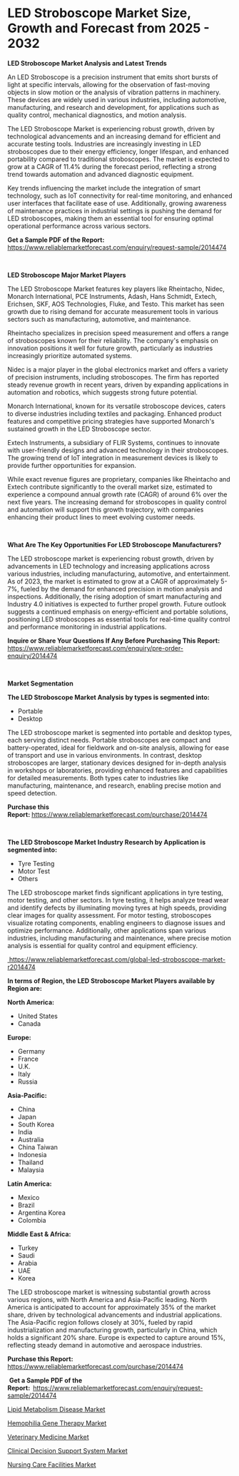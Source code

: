 <p><h1>LED Stroboscope Market Size, Growth and Forecast from 2025 - 2032</h1></p><p><strong>LED Stroboscope Market Analysis and Latest Trends</strong></p>
<p><p>An LED Stroboscope is a precision instrument that emits short bursts of light at specific intervals, allowing for the observation of fast-moving objects in slow motion or the analysis of vibration patterns in machinery. These devices are widely used in various industries, including automotive, manufacturing, and research and development, for applications such as quality control, mechanical diagnostics, and motion analysis.</p><p>The LED Stroboscope Market is experiencing robust growth, driven by technological advancements and an increasing demand for efficient and accurate testing tools. Industries are increasingly investing in LED stroboscopes due to their energy efficiency, longer lifespan, and enhanced portability compared to traditional stroboscopes. The market is expected to grow at a CAGR of 11.4% during the forecast period, reflecting a strong trend towards automation and advanced diagnostic equipment.</p><p>Key trends influencing the market include the integration of smart technology, such as IoT connectivity for real-time monitoring, and enhanced user interfaces that facilitate ease of use. Additionally, growing awareness of maintenance practices in industrial settings is pushing the demand for LED stroboscopes, making them an essential tool for ensuring optimal operational performance across various sectors.</p></p>
<p><strong>Get a Sample PDF of the Report:&nbsp;</strong> <a href="https://www.reliablemarketforecast.com/enquiry/request-sample/2014474?utm_campaign=3445&utm_medium=2&utm_source=Github&utm_content=ia&utm_term=06042025&utm_id=led-stroboscope">https://www.reliablemarketforecast.com/enquiry/request-sample/2014474</a></p>
<p>&nbsp;</p>
<p><strong>LED Stroboscope Major Market Players</strong></p>
<p><p>The LED Stroboscope Market features key players like Rheintacho, Nidec, Monarch International, PCE Instruments, Adash, Hans Schmidt, Extech, Erichsen, SKF, AOS Technologies, Fluke, and Testo. This market has seen growth due to rising demand for accurate measurement tools in various sectors such as manufacturing, automotive, and maintenance.</p><p>Rheintacho specializes in precision speed measurement and offers a range of stroboscopes known for their reliability. The company's emphasis on innovation positions it well for future growth, particularly as industries increasingly prioritize automated systems.</p><p>Nidec is a major player in the global electronics market and offers a variety of precision instruments, including stroboscopes. The firm has reported steady revenue growth in recent years, driven by expanding applications in automation and robotics, which suggests strong future potential.</p><p>Monarch International, known for its versatile stroboscope devices, caters to diverse industries including textiles and packaging. Enhanced product features and competitive pricing strategies have supported Monarch's sustained growth in the LED Stroboscope sector.</p><p>Extech Instruments, a subsidiary of FLIR Systems, continues to innovate with user-friendly designs and advanced technology in their stroboscopes. The growing trend of IoT integration in measurement devices is likely to provide further opportunities for expansion.</p><p>While exact revenue figures are proprietary, companies like Rheintacho and Extech contribute significantly to the overall market size, estimated to experience a compound annual growth rate (CAGR) of around 6% over the next five years. The increasing demand for stroboscopes in quality control and automation will support this growth trajectory, with companies enhancing their product lines to meet evolving customer needs.</p></p>
<p>&nbsp;</p>
<p><strong>What Are The Key Opportunities For LED Stroboscope Manufacturers?</strong></p>
<p><p>The LED stroboscope market is experiencing robust growth, driven by advancements in LED technology and increasing applications across various industries, including manufacturing, automotive, and entertainment. As of 2023, the market is estimated to grow at a CAGR of approximately 5-7%, fueled by the demand for enhanced precision in motion analysis and inspections. Additionally, the rising adoption of smart manufacturing and Industry 4.0 initiatives is expected to further propel growth. Future outlook suggests a continued emphasis on energy-efficient and portable solutions, positioning LED stroboscopes as essential tools for real-time quality control and performance monitoring in industrial applications.</p></p>
<p><strong>Inquire or Share Your Questions If Any Before Purchasing This Report:</strong> <a href="https://www.reliablemarketforecast.com/enquiry/pre-order-enquiry/2014474?utm_campaign=3445&utm_medium=2&utm_source=Github&utm_content=ia&utm_term=06042025&utm_id=led-stroboscope">https://www.reliablemarketforecast.com/enquiry/pre-order-enquiry/2014474</a></p>
<p>&nbsp;</p>
<p><strong>Market Segmentation</strong></p>
<p><strong>The LED Stroboscope Market Analysis by types is segmented into:</strong></p>
<p><ul><li>Portable</li><li>Desktop</li></ul></p>
<p><p>The LED stroboscope market is segmented into portable and desktop types, each serving distinct needs. Portable stroboscopes are compact and battery-operated, ideal for fieldwork and on-site analysis, allowing for ease of transport and use in various environments. In contrast, desktop stroboscopes are larger, stationary devices designed for in-depth analysis in workshops or laboratories, providing enhanced features and capabilities for detailed measurements. Both types cater to industries like manufacturing, maintenance, and research, enabling precise motion and speed detection.</p></p>
<p><strong>Purchase this Report:&nbsp;</strong><a href="https://www.reliablemarketforecast.com/purchase/2014474?utm_campaign=3445&utm_medium=2&utm_source=Github&utm_content=ia&utm_term=06042025&utm_id=led-stroboscope">https://www.reliablemarketforecast.com/purchase/2014474</a></p>
<p>&nbsp;</p>
<p><strong>The LED Stroboscope Market Industry Research by Application is segmented into:</strong></p>
<p><ul><li>Tyre Testing</li><li>Motor Test</li><li>Others</li></ul></p>
<p><p>The LED stroboscope market finds significant applications in tyre testing, motor testing, and other sectors. In tyre testing, it helps analyze tread wear and identify defects by illuminating moving tyres at high speeds, providing clear images for quality assessment. For motor testing, stroboscopes visualize rotating components, enabling engineers to diagnose issues and optimize performance. Additionally, other applications span various industries, including manufacturing and maintenance, where precise motion analysis is essential for quality control and equipment efficiency.</p></p>
<p><a href="https://www.reliablemarketforecast.com/global-led-stroboscope-market-r2014474?utm_campaign=3445&utm_medium=2&utm_source=Github&utm_content=ia&utm_term=06042025&utm_id=led-stroboscope">&nbsp;https://www.reliablemarketforecast.com/global-led-stroboscope-market-r2014474</a></p>
<p><strong>In terms of Region, the LED Stroboscope Market Players available by Region are:</strong></p>
<p>
    <p> <strong> North America: </strong>
        <ul>
            <li>United States</li>
            <li>Canada</li>
        </ul>
        </p> 
    <p> <strong> Europe: </strong>
        <ul>
            <li>Germany</li>
            <li>France</li>
            <li>U.K.</li>
            <li>Italy</li>
            <li>Russia</li>
        </ul>
        </p> 
    <p> <strong> Asia-Pacific: </strong>
        <ul>
            <li>China</li>
            <li>Japan</li>
            <li>South Korea</li>
            <li>India</li>
            <li>Australia</li>
            <li>China Taiwan</li>
            <li>Indonesia</li>
            <li>Thailand</li>
            <li>Malaysia</li>
        </ul>
        </p> 
    <p> <strong> Latin America: </strong>
        <ul>
            <li>Mexico</li>
            <li>Brazil</li>
            <li>Argentina Korea</li>
            <li>Colombia</li>
        </ul>
        </p> 
    <p> <strong> Middle East & Africa: </strong>
        <ul>
            <li>Turkey</li>
            <li>Saudi</li>
            <li>Arabia</li>
            <li>UAE</li>
            <li>Korea</li>
        </ul>
    </p>
    </p>
<p><p>The LED stroboscope market is witnessing substantial growth across various regions, with North America and Asia-Pacific leading. North America is anticipated to account for approximately 35% of the market share, driven by technological advancements and industrial applications. The Asia-Pacific region follows closely at 30%, fueled by rapid industrialization and manufacturing growth, particularly in China, which holds a significant 20% share. Europe is expected to capture around 15%, reflecting steady demand in automotive and aerospace industries.</p></p>
<p><strong>Purchase this Report: </strong><a href="https://www.reliablemarketforecast.com/purchase/2014474?utm_campaign=3445&utm_medium=2&utm_source=Github&utm_content=ia&utm_term=06042025&utm_id=led-stroboscope">https://www.reliablemarketforecast.com/purchase/2014474</a></p>
<p>&nbsp;<strong>Get a Sample PDF of the Report:&nbsp;&nbsp;</strong><a href="https://www.reliablemarketforecast.com/enquiry/request-sample/2014474?utm_campaign=3445&utm_medium=2&utm_source=Github&utm_content=ia&utm_term=06042025&utm_id=led-stroboscope">https://www.reliablemarketforecast.com/enquiry/request-sample/2014474</a></p>
<p><strong></strong></p>
<p><p><a href="https://www.linkedin.com/pulse/expert-analysis-lipid-metabolism-disease-market-dynamics-expected-rmyxf?utm_campaign=3445&utm_medium=2&utm_source=Github&utm_content=ia&utm_term=06042025&utm_id=led-stroboscope">Lipid Metabolism Disease Market</a></p><p><a href="https://www.linkedin.com/pulse/future-hemophilia-gene-therapy-market-global-forecast-trends-ofg6e?utm_campaign=3445&utm_medium=2&utm_source=Github&utm_content=ia&utm_term=06042025&utm_id=led-stroboscope">Hemophilia Gene Therapy Market</a></p><p><a href="https://www.linkedin.com/pulse/examining-global-veterinary-medicine-markets-147cagr-umcce?utm_campaign=3445&utm_medium=2&utm_source=Github&utm_content=ia&utm_term=06042025&utm_id=led-stroboscope">Veterinary Medicine Market</a></p><p><a href="https://www.linkedin.com/pulse/comprehensive-market-analysis-clinical-decision-uqqse?utm_campaign=3445&utm_medium=2&utm_source=Github&utm_content=ia&utm_term=06042025&utm_id=led-stroboscope">Clinical Decision Support System Market</a></p><p><a href="https://www.linkedin.com/pulse/projected-market-revenue-nursing-care-facilities-124-ahq0e?utm_campaign=3445&utm_medium=2&utm_source=Github&utm_content=ia&utm_term=06042025&utm_id=led-stroboscope">Nursing Care Facilities Market</a></p></p>
